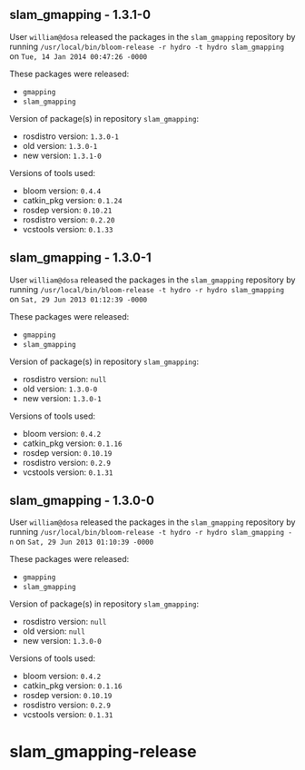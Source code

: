 ## slam_gmapping - 1.3.1-0

User `william@dosa` released the packages in the `slam_gmapping` repository by running `/usr/local/bin/bloom-release -r hydro -t hydro slam_gmapping` on `Tue, 14 Jan 2014 00:47:26 -0000`

These packages were released:
- `gmapping`
- `slam_gmapping`

Version of package(s) in repository `slam_gmapping`:
- rosdistro version: `1.3.0-1`
- old version: `1.3.0-1`
- new version: `1.3.1-0`

Versions of tools used:
- bloom version: `0.4.4`
- catkin_pkg version: `0.1.24`
- rosdep version: `0.10.21`
- rosdistro version: `0.2.20`
- vcstools version: `0.1.33`


## slam_gmapping - 1.3.0-1

User `william@dosa` released the packages in the `slam_gmapping` repository by running `/usr/local/bin/bloom-release -t hydro -r hydro slam_gmapping` on `Sat, 29 Jun 2013 01:12:39 -0000`

These packages were released:
- `gmapping`
- `slam_gmapping`

Version of package(s) in repository `slam_gmapping`:
- rosdistro version: `null`
- old version: `1.3.0-0`
- new version: `1.3.0-1`

Versions of tools used:
- bloom version: `0.4.2`
- catkin_pkg version: `0.1.16`
- rosdep version: `0.10.19`
- rosdistro version: `0.2.9`
- vcstools version: `0.1.31`


## slam_gmapping - 1.3.0-0

User `william@dosa` released the packages in the `slam_gmapping` repository by running `/usr/local/bin/bloom-release -t hydro -r hydro slam_gmapping -n` on `Sat, 29 Jun 2013 01:10:39 -0000`

These packages were released:
- `gmapping`
- `slam_gmapping`

Version of package(s) in repository `slam_gmapping`:
- rosdistro version: `null`
- old version: `null`
- new version: `1.3.0-0`

Versions of tools used:
- bloom version: `0.4.2`
- catkin_pkg version: `0.1.16`
- rosdep version: `0.10.19`
- rosdistro version: `0.2.9`
- vcstools version: `0.1.31`


slam_gmapping-release
=====================
